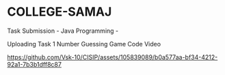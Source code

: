 # COLLEGE-SAMAJ
Task Submission - Java Programming -

Uploading Task 1 Number Guessing Game Code Video




https://github.com/Vsk-10/CISIP/assets/105839089/b0a577aa-bf34-4212-92a1-7b3b1dff8c87



